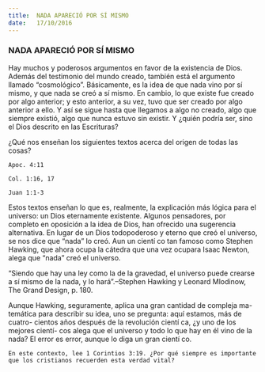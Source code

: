 ```yaml
---
title:  NADA APARECIÓ POR SÍ MISMO
date:   17/10/2016
---
```


### NADA APARECIÓ POR SÍ MISMO

Hay muchos y poderosos argumentos en favor de la existencia de Dios. Además del testimonio del mundo creado, también está el argumento llamado “cosmológico”. Básicamente, es la idea de que nada vino por sí mismo, y que nada se creó a sí mismo. En cambio, lo que existe fue creado por algo anterior; y esto anterior, a su vez, tuvo que ser creado por algo anterior a ello. Y así se sigue hasta que llegamos a algo no creado, algo que siempre existió, algo que nunca estuvo sin existir. Y ¿quién podría ser, sino el Dios descrito en las Escrituras?

¿Qué nos enseñan los siguientes textos acerca del origen de todas las cosas?

```Apoc. 4:11```

```Col. 1:16, 17```

```Juan 1:1-3```

Estos textos enseñan lo que es, realmente, la explicación más lógica para el universo: un Dios eternamente existente. Algunos pensadores, por completo en oposición a la idea de Dios, han ofrecido una sugerencia alternativa. En lugar de un Dios todopoderoso y eterno que creó el universo, se nos dice que “nada” lo creó. Aun un cientí co tan famoso como Stephen Hawking, que ahora ocupa la cátedra que una vez ocupara Isaac Newton, alega que “nada” creó el universo.

“Siendo que hay una ley como la de la gravedad, el universo puede crearse a sí mismo de la nada, y lo hará”.–Stephen Hawking y Leonard Mlodinow, The Grand Design, p. 180.

Aunque Hawking, seguramente, aplica una gran cantidad de compleja ma- temática para describir su idea, uno se pregunta: aquí estamos, más de cuatro- cientos años después de la revolución cientí ca, ¿y uno de los mejores cientí-  cos alega que el universo y todo lo que hay en él vino de la nada? El error es error, aunque lo diga un gran cientí co.

```En este contexto, lee 1 Corintios 3:19. ¿Por qué siempre es importante que los cristianos recuerden esta verdad vital?```